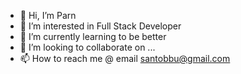 - 👋 Hi, I’m Parn
- 👀 I’m interested in Full Stack Developer
- 🌱 I’m currently learning to be better
- 💞️ I’m looking to collaborate on ...
- 📫 How to reach me @ email santobbu@gmail.com
